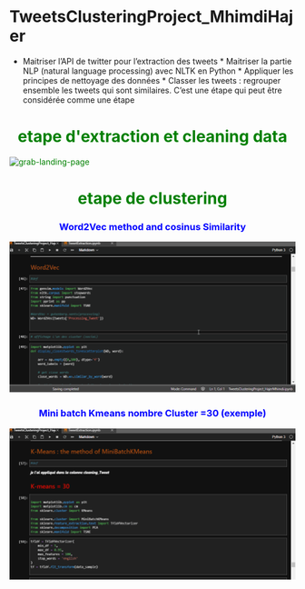 # TweetsClusteringProject_MhimdiHajer
* Maitriser l’API de twitter pour l’extraction des tweets * Maitriser la partie NLP (natural language processing) avec NLTK en Python * Appliquer les principes de nettoyage des données * Classer les tweets : regrouper ensemble les tweets qui sont similaires. C’est une étape qui peut être considérée comme une étape

# <font color='green'> <center> etape d'extraction et cleaning data

![grab-landing-page](Extracting_and_cleaningData.gif)

# <font color='green'> <center>etape de clustering



### <font color='blue'> <center> Word2Vec method and cosinus Similarity

![grab-landing-page](/methode1_word2Vec.gif)

### <font color='blue'> <center> Mini batch Kmeans nombre Cluster =30 (exemple)

![grab-landing-page](MiniBatchKmeans30.gif)


